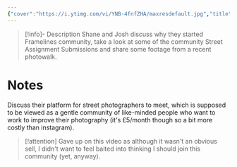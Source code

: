 ```yaml
---
{"cover":"https://i.ytimg.com/vi/YNB-4fnfZHA/maxresdefault.jpg","title":"An Instagram alternative for Street Photographers?","channel":"[[Framelines]]","published":"2024-04-30","source":"https://www.youtube.com/watch?v=YNB-4fnfZHA","watched":false,"reviewed":null,"dg-publish":true,"tags":["youtube","videos"],"permalink":"/Clippings/An Instagram alternative for Street Photographers/","dgPassFrontmatter":true,"noteIcon":"1","created":"2024-11-21T13:54:03.571+09:00"}
---
```


>[!info]- Description
>Shane and Josh discuss why they started Framelines community, take a look at some of the community Street Assignment Submissions and share some footage from a recent photowalk.

# Notes

Discuss their platform for street photographers to meet, which is supposed to be viewed as a gentle community of like-minded people who want to work to improve their photography (it's £5/month though so a bit more costly than instagram).

>[!attention]
>Gave up on this video as although it wasn't an obvious sell, I didn't want to feel baited into thinking I should join this community (yet, anyway).